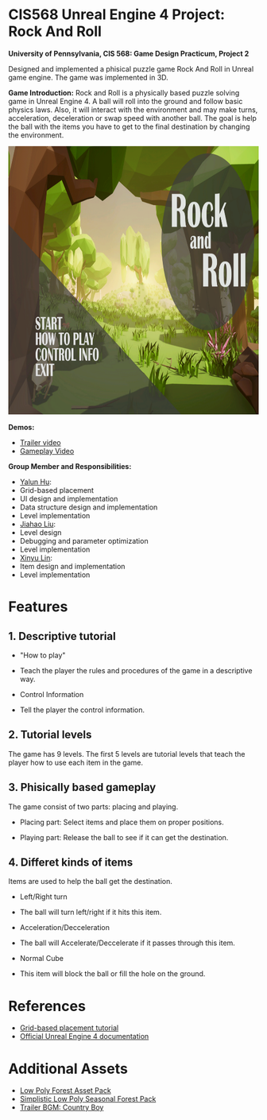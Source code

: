 CIS568 Unreal Engine 4 Project: Rock And Roll
=============================================

**University of Pennsylvania, CIS 568: Game Design Practicum, Project 2**

Designed and implemented a phisical puzzle game Rock And Roll in Unreal game engine. The game was implemented in 3D.

**Game Introduction:**
Rock and Roll is a physically based puzzle solving game in Unreal Engine 4. A ball will roll into the ground and follow basic physics laws. Also, it will interact with the environment and may make turns, acceleration, deceleration or swap speed with another ball. The goal is help the ball with the items you have to get to the final destination by changing the environment.

<p align="center">
  <img src="img/start.png" width="960" height="540">
</p>

**Demos:**
* [Trailer video](https://www.youtube.com/watch?v=UoCXtykFH8o)
* [Gameplay Video](https://www.youtube.com/watch?v=amp54_yxOrs)

**Group Member and Responsibilities:**
* [Yalun Hu](https://github.com/chestnutwww):
 * Grid-based placement
 * UI design and implementation
 * Data structure design and implementation
 * Level implementation
* [Jiahao Liu](https://github.com/lostink):
 * Level design
 * Debugging and parameter optimization
 * Level implementation
* [Xinyu Lin](https://github.com/460xlin):
 * Item design and implementation
 * Level implementation

# Features

## 1. Descriptive tutorial

* "How to play"
 * Teach the player the rules and procedures of the game in a descriptive way.

* Control Information
 * Tell the player the control information.

## 2. Tutorial levels

The game has 9 levels. The first 5 levels are tutorial levels that teach the player how to use each item in the game.

## 3. Phisically based gameplay

The game consist of two parts: placing and playing.

* Placing part:
Select items and place them on proper positions.

* Playing part:
Release the ball to see if it can get the destination.

## 4. Differet kinds of items

Items are used to help the ball get the destination.

* Left/Right turn
 * The ball will turn left/right if it hits this item.

* Acceleration/Decceleration
 * The ball will Accelerate/Deccelerate if it passes through this item.

* Normal Cube
 * This item will block the ball or fill the hole on the ground.

# References

* [Grid-based placement tutorial](https://www.youtube.com/watch?v=JyjNE6CE-U4&t=352s)
* [Official Unreal Engine 4 documentation](https://docs.unrealengine.com/en-us)

# Additional Assets

* [Low Poly Forest Asset Pack](https://www.unrealengine.com/marketplace/low-poly-forest-asset-pack)
* [Simplistic Low Poly Seasonal Forest Pack](https://www.unrealengine.com/marketplace/stylized-low-poly-seasonal-forest-pack)
* [Trailer BGM: Country Boy](https://www.bensound.com/royalty-free-music/track/country-boy)
